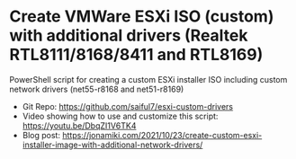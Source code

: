 # Create VMWare ESXi ISO (custom) with additional drivers (Realtek RTL8111/8168/8411 and RTL8169)
PowerShell script for creating a custom ESXi installer ISO including custom network drivers (net55-r8168 and net51-r8169)
* Git Repo: https://github.com/saiful7/esxi-custom-drivers
* Video showing how to use and customize this script: https://youtu.be/DbqZI1V6TK4
* Blog post: https://jonamiki.com/2021/10/23/create-custom-esxi-installer-image-with-additional-network-drivers/
